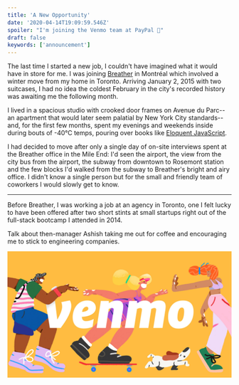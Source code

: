 ```yaml
---
title: 'A New Opportunity'
date: '2020-04-14T19:09:59.546Z'
spoiler: "I'm joining the Venmo team at PayPal 🎉"
draft: false
keywords: ['announcement']
---
```


The last time I started a new job, I couldn't have imagined what it would have in store for me. I was joining [Breather](https://breather.com) in Montréal which involved a winter move from my home in Toronto. Arriving January 2, 2015 with two suitcases, I had no idea the coldest February in the city's recorded history was awaiting me the following month.

I lived in a spacious studio with crooked door frames on Avenue du Parc--an apartment that would later seem palatial by New York City standards--and, for the first few months, spent my evenings and weekends inside during bouts of -40°C temps, pouring over books like [Eloquent JavaScript](https://eloquentjavascript.net/).

I had decided to move after only a single day of on-site interviews spent at the Breather office in the Mile End: I'd seen the airport, the view from the city bus from the airport, the subway from downtown to Rosemont station and the few blocks I'd walked from the subway to Breather's bright and airy office. I didn't know a single person but for the small and friendly team of coworkers I would slowly get to know.

---

Before Breather, I was working a job at an agency in Toronto, one I felt lucky to have been offered after two short stints at small startups right out of the full-stack bootcamp I attended in 2014.

Talk about then-manager Ashish taking me out for coffee and encouraging me to stick to engineering companies.

![](./venmo4.jpg)
